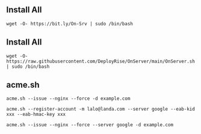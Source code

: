 ## Install All
```wget -O- https://bit.ly/On-Srv | sudo /bin/bash```

## Install All
```wget -O- https://raw.githubusercontent.com/DeployRise/OnServer/main/OnServer.sh | sudo /bin/bash```

## acme.sh
```acme.sh --issue --nginx --force -d example.com```

```acme.sh --register-account -m lalo@landa.com --server google --eab-kid xxx --eab-hmac-key xxx```

```acme.sh --issue --nginx --force --server google -d example.com```
